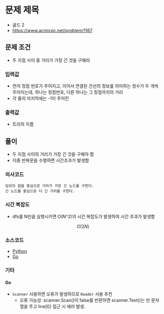 # 문제 제목

- 골드 2
- https://www.acmicpc.net/problem/1167

## 문제 조건

- 두 지점 사이 중 거리가 가장 긴 것을 구해라

### 입력값

- 먼저 정점 번호가 주어지고, 이어서 연결된 간선의 정보를 의미하는 정수가 두 개씩 주어지는데, 하나는 정점번호, 다른 하나는 그 정점까지의 거리
- 각 줄의 마지막에는 -1이 주어진

### 출력값

- 트리의 지름

## 풀이

- 두 지점 사이의 거리가 가장 긴 것을 구해야 함
- 이중 반복문을 수행하면 시간초과가 발생함

### 의사코드

```text
임의의 점을 중심으로 거리가 가장 긴 노드를 구한다.
긴 노드를 중심으로 더 긴 거리를 구한다.
```

### 시간 복잡도

- dfs를 N만큼 실행시키면 O(N^2)의 시간 복잡도가 발생하여 시간 초과가 발생함

```math
O(2N)
```

### 소스코드

- [Python](./1167.py)
- [Go](./1167.go)

### 기타

#### Go

- `Scanner` 사용하면 오류가 발생하므로 `Reader` 사용 추천
  - 오류 가능성: scanner.Scan()이 false를 반환하면 scanner.Text()는 빈 문자열을 주고 line[0] 접근 시 에러 발생.
